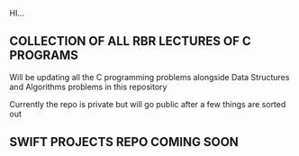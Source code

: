 HI...

## COLLECTION OF ALL RBR LECTURES OF C PROGRAMS

Will be updating all the C programming problems alongside Data Structures and Algorithms problems in this repository

Currently the repo is private but will go public after a few things are sorted out

## SWIFT PROJECTS REPO COMING SOON

